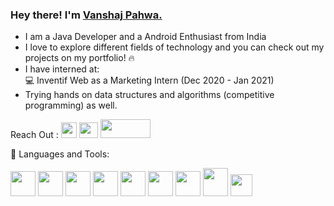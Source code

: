 ### Hey there! I'm <a href="https://github.com/vanshajpahwa07">Vanshaj Pahwa.</a>
- I am a Java Developer and a Android Enthusiast from India
- I love to explore different fields of technology and you can check out my projects on my portfolio! 🔥
- I have interned at:<br>
                     💻 Inventif Web as a Marketing Intern (Dec 2020 - Jan 2021)<br>
- Trying hands on data structures and algorithms (competitive programming) as well.
<p float="left"> 
 Reach Out :
<a href="https://www.linkedin.com/in/vanshaj-pahwa-903324171/"><img src="https://image.flaticon.com/icons/png/512/174/174857.png" width="25" height="25" ></img></a>
<a href="mailto: vanshajpahwa07@gmail.com"><img src="https://upload.wikimedia.org/wikipedia/commons/7/7e/Gmail_icon_%282020%29.svg" width="30" height="25" ></img></a>
<a href="https://github.com/vanshajpahwa07" ><img src="https://p.kindpng.com/picc/s/141-1419051_github-icon-png-transparent-png.png" width="80" height="30"/></a>

</p>
📌 Languages and Tools:
 
 <p float="left">
  <img src="https://camo.githubusercontent.com/73c9fd973f85e8a4b47f9cf765138d86d2c244e227677124699f637d2a158b42/68747470733a2f2f696d672e69636f6e73382e636f6d2f636f6c6f722f34382f3461393065322f632d70726f6772616d6d696e672e706e67" width="40" height="40" />
  <img src="https://camo.githubusercontent.com/e895ffdc52a6e974062dd4775b322236b0c44567bf9b3bc069eba885d0c0f518/68747470733a2f2f696d672e69636f6e73382e636f6d2f636f6c6f722f3130302f3030303030302f632d706c75732d706c75732d6c6f676f2e706e67" width="40" height="40"/>
  <img src="https://cdn.iconscout.com/icon/free/png-512/java-43-569305.png" width="40" height="40"  /> 
  <img src="https://upload.wikimedia.org/wikipedia/commons/thumb/8/8f/Breezeicons-apps-48-android-studio.svg/1024px-Breezeicons-apps-48-android-studio.svg.png" width="40" height="40"  />

  <img src="https://camo.githubusercontent.com/6839f0ef9588b2ae1ab5393777241c03b06bfc33deddf2ded924109cc1977fb7/68747470733a2f2f696d672e69636f6e73382e636f6d2f636f6c6f722f3130302f3030303030302f68746d6c2d352e706e67" width="40" height="40"  /> 
  <img src="https://camo.githubusercontent.com/6470cb0a3820a8f6606f810bc15d43af5e46ea9db5f24035157bd84aa3bea082/68747470733a2f2f696d672e69636f6e73382e636f6d2f636f6c6f722f3130302f3030303030302f637373332e706e67" width="40" height="40"  /> 
  <img src="https://camo.githubusercontent.com/80cb41b98b7e1a9cdc131e15c4d6dde5b705ee167b562f1df1bba47758106732/68747470733a2f2f696d672e69636f6e73382e636f6d2f636f6c6f722f39362f3030303030302f6a6176617363726970742e706e67" width="40" height="40"  /> 
 
 
  <img src="https://cdn.iconscout.com/icon/free/png-512/mysql-19-1174939.png" width="40" height="45" />
<img src="https://upload.wikimedia.org/wikipedia/commons/thumb/9/98/Apache_NetBeans_Logo.svg/888px-Apache_NetBeans_Logo.svg.png" width="35" height="35"  />

</p>
